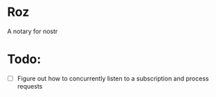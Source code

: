 # Roz

A notary for nostr

# Todo:

- [ ] Figure out how to concurrently listen to a subscription and process requests
